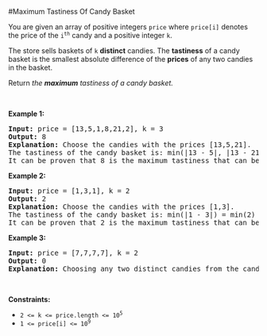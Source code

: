 #Maximum Tastiness Of Candy Basket
<p>You are given an array of positive integers <code>price</code> where <code>price[i]</code> denotes the price of the <code>i<sup>th</sup></code> candy and a positive integer <code>k</code>.</p>
<p>The store sells baskets of <code>k</code> <strong>distinct</strong> candies. The <strong>tastiness</strong> of a candy basket is the smallest absolute difference of the <strong>prices</strong> of any two candies in the basket.</p>
<p>Return <em>the <strong>maximum</strong> tastiness of a candy basket.</em></p>
<p> </p>
<p><strong class="example">Example 1:</strong></p>
<pre><strong>Input:</strong> price = [13,5,1,8,21,2], k = 3
<strong>Output:</strong> 8
<strong>Explanation:</strong> Choose the candies with the prices [13,5,21].
The tastiness of the candy basket is: min(|13 - 5|, |13 - 21|, |5 - 21|) = min(8, 8, 16) = 8.
It can be proven that 8 is the maximum tastiness that can be achieved.
</pre>
<p><strong class="example">Example 2:</strong></p>
<pre><strong>Input:</strong> price = [1,3,1], k = 2
<strong>Output:</strong> 2
<strong>Explanation:</strong> Choose the candies with the prices [1,3].
The tastiness of the candy basket is: min(|1 - 3|) = min(2) = 2.
It can be proven that 2 is the maximum tastiness that can be achieved.
</pre>
<p><strong class="example">Example 3:</strong></p>
<pre><strong>Input:</strong> price = [7,7,7,7], k = 2
<strong>Output:</strong> 0
<strong>Explanation:</strong> Choosing any two distinct candies from the candies we have will result in a tastiness of 0.
</pre>
<p> </p>
<p><strong>Constraints:</strong></p>
<ul>
<li><code>2 &lt;= k &lt;= price.length &lt;= 10<sup>5</sup></code></li>
<li><code>1 &lt;= price[i] &lt;= 10<sup>9</sup></code></li>
</ul>
